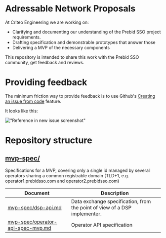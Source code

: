 # Adressable Network Proposals

At Criteo Engineering we are working on:
- Clarifying and documenting our understanding of the Prebid SSO project requirements.
- Drafting specification and demonstrable prototypes that answer those
- Delivering a MVP of the necessary components

This repository is intended to share this work with the Prebid SSO community, get feedback and reviews.

# Providing feedback

The minimum friction way to provide feedback is to use Github's
[Creating an issue from code](https://docs.github.com/en/issues/tracking-your-work-with-issues/creating-an-issue#creating-an-issue-from-code)
feature.

It looks like this:

!["Reference in new issue screenshot"](https://docs.github.com/assets/images/help/repository/open-new-issue-specific-line.png)

# Repository structure

## [mvp-spec/](/mvp-spec)

Specifications for a MVP, covering only a single id managed by several operators sharing a common registrable domain (TLD+1, e.g. operator1.prebidsso.com and operator2.prebidsso.com)

| Document                                                                 | Description                                                                |
|--------------------------------------------------------------------------|----------------------------------------------------------------------------|
| [mvp-spec/dsp-api.md](./mvp-spec/dsp-api.md)                             | Data exchange specification, from the point of view of a DSP implementer.  |
| [mvp-spec/operator-api-spec-mvp.md](./mvp-spec/operator-api-spec-mvp.md) | Operator API specification                                                 |
